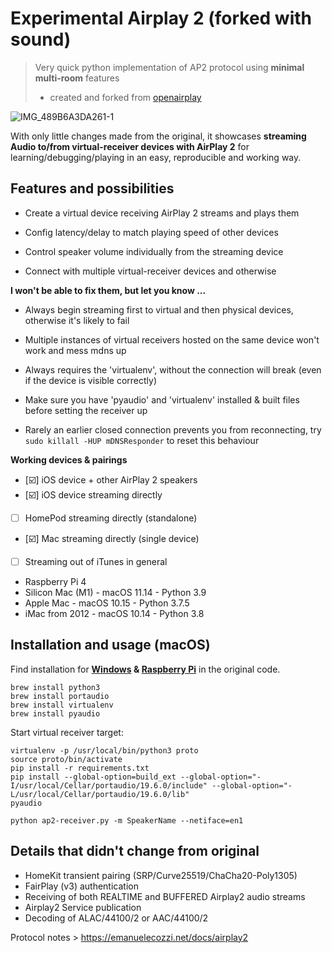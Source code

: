# Experimental Airplay 2 (forked with sound)

> Very quick python implementation of AP2 protocol using **minimal multi-room** features 
> - created and forked from [openairplay](https://github.com/openairplay/airplay2-receiver)


![IMG_489B6A3DA261-1](https://user-images.githubusercontent.com/48214337/117120989-55222c00-ad94-11eb-9520-2e22e601eb45.jpeg)

With only little changes made from the original, it showcases **streaming Audio to/from virtual-receiver devices with AirPlay 2** for learning/debugging/playing in an easy, reproducible and working way.


## Features and possibilities

- Create a virtual device receiving AirPlay 2 streams and plays them 

- Config latency/delay to match playing speed of other devices

- Control speaker volume individually from the streaming device

- Connect with multiple virtual-receiver devices and otherwise


**I won't be able to fix them, but let you know ...**

- Always begin streaming first to virtual and then physical devices, otherwise it's likely to fail

- Multiple instances of virtual receivers hosted on the same device won't work and mess mdns up

- Always requires the 'virtualenv', without the connection will break (even if the device is visible correctly)

- Make sure you have 'pyaudio' and 'virtualenv' installed & built files before setting the receiver up

- Rarely an earlier closed connection prevents you from reconnecting, try `sudo killall -HUP mDNSResponder` to reset this behaviour


**Working devices & pairings**

- [☑️] iOS device + other AirPlay 2 speakers
- [☑️] iOS device streaming directly
- [ ] HomePod streaming directly (standalone)
- [☑️] Mac streaming directly (single device)
- [ ] Streaming out of iTunes in general


* Raspberry Pi 4
* Silicon Mac (M1) - macOS 11.14 - Python 3.9
* Apple Mac - macOS 10.15 - Python 3.7.5
* iMac from 2012 - macOS 10.14 - Python 3.8



## Installation and usage (macOS)

Find installation for **[Windows](https://github.com/openairplay/airplay2-receiver/blob/master/README.md#windows) & [Raspberry Pi](https://github.com/openairplay/airplay2-receiver/blob/master/README.md#raspberry-pi-4)** in the original code.


```
brew install python3  
brew install portaudio
brew install virtualenv
brew install pyaudio
```

Start virtual receiver target:

```
virtualenv -p /usr/local/bin/python3 proto
source proto/bin/activate
pip install -r requirements.txt 
pip install --global-option=build_ext --global-option="-I/usr/local/Cellar/portaudio/19.6.0/include" --global-option="-L/usr/local/Cellar/portaudio/19.6.0/lib" 
pyaudio

python ap2-receiver.py -m SpeakerName --netiface=en1
```



## Details that didn't change from original

- HomeKit transient pairing (SRP/Curve25519/ChaCha20-Poly1305)
- FairPlay (v3) authentication
- Receiving of both REALTIME and BUFFERED Airplay2 audio streams
- Airplay2 Service publication
- Decoding of ALAC/44100/2 or AAC/44100/2

Protocol notes > https://emanuelecozzi.net/docs/airplay2
